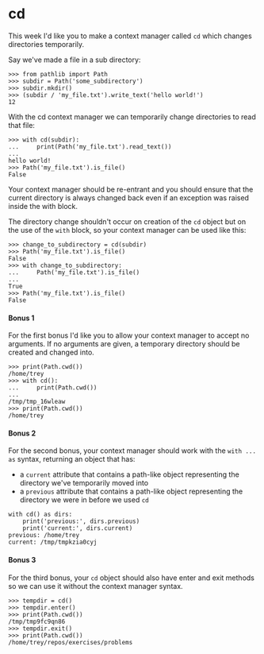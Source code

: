 # cd

This week I'd like you to make a context manager called `cd` which changes directories temporarily.

Say we've made a file in a sub directory:

    >>> from pathlib import Path
    >>> subdir = Path('some_subdirectory')
    >>> subdir.mkdir()
    >>> (subdir / 'my_file.txt').write_text('hello world!')
    12

With the cd context manager we can temporarily change directories to read that file:

    >>> with cd(subdir):
    ...     print(Path('my_file.txt').read_text())
    ...
    hello world!
    >>> Path('my_file.txt').is_file()
    False

Your context manager should be re-entrant and you should ensure that the current directory is always changed 
back even if an exception was raised inside the with block.

The directory change shouldn't occur on creation of the `cd` object but on the use of the `with` block, so your 
context manager can be used like this:

    >>> change_to_subdirectory = cd(subdir)
    >>> Path('my_file.txt').is_file()
    False
    >>> with change_to_subdirectory:
    ...     Path('my_file.txt').is_file()
    ...
    True
    >>> Path('my_file.txt').is_file()
    False

#### Bonus 1

For the first bonus I'd like you to allow your context manager to accept no arguments. If no arguments are 
given, a temporary directory should be created and changed into.

    >>> print(Path.cwd())
    /home/trey
    >>> with cd():
    ...     print(Path.cwd())
    ...
    /tmp/tmp_16wleaw
    >>> print(Path.cwd())
    /home/trey

#### Bonus 2

For the second bonus, your context manager should work with the `with ... as` syntax, returning an object that has:

- a `current` attribute that contains a path-like object representing the directory we've temporarily moved into
- a `previous` attribute that contains a path-like object representing the directory we were in before we used `cd`

```
with cd() as dirs:
    print('previous:', dirs.previous)
    print('current:', dirs.current)
previous: /home/trey
current: /tmp/tmpkzia0cyj
```

#### Bonus 3

For the third bonus, your `cd` object should also have enter and exit methods so we can use it without the 
context manager syntax.

    >>> tempdir = cd()
    >>> tempdir.enter()
    >>> print(Path.cwd())
    /tmp/tmp9fc9qn86
    >>> tempdir.exit()
    >>> print(Path.cwd())
    /home/trey/repos/exercises/problems

